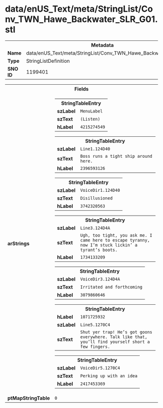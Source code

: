 <h1>data/enUS_Text/meta/StringList/Conv_TWN_Hawe_Backwater_SLR_G01.stl</h1><table><tr><th colspan="100%">Metadata</th></tr><tr><td><b>Name</b></td><td>data/enUS_Text/meta/StringList/Conv_TWN_Hawe_Backwater_SLR_G01.stl</td></tr><tr><td><b>Type</b></td><td>StringListDefinition</td></tr><tr><td><b>SNO ID</b></td><td>1199401</td></tr></table>

<table><tr><th colspan="100%">Fields</th></tr><tr><td><b>arStrings</b></td><td><table><tr><th colspan="100%">StringTableEntry</th></tr><tr><td><b>szLabel</b></td><td><code>MenuLabel</code></td></tr><tr><td><b>szText</b></td><td><code>(Listen)</code></td></tr><tr><td><b>hLabel</b></td><td><code>4215274549</code></td></tr></table>


<table><tr><th colspan="100%">StringTableEntry</th></tr><tr><td><b>szLabel</b></td><td><code>Line1.124D40</code></td></tr><tr><td><b>szText</b></td><td><code>Boss runs a tight ship around here.</code></td></tr><tr><td><b>hLabel</b></td><td><code>2396593126</code></td></tr></table>


<table><tr><th colspan="100%">StringTableEntry</th></tr><tr><td><b>szLabel</b></td><td><code>VoiceDir1.124D40</code></td></tr><tr><td><b>szText</b></td><td><code>Disillusioned</code></td></tr><tr><td><b>hLabel</b></td><td><code>3742320563</code></td></tr></table>


<table><tr><th colspan="100%">StringTableEntry</th></tr><tr><td><b>szLabel</b></td><td><code>Line3.124D4A</code></td></tr><tr><td><b>szText</b></td><td><code>Ugh, too tight, you ask me. I came here to escape tyranny, now I’m stuck lickin’ a tyrant’s boots.</code></td></tr><tr><td><b>hLabel</b></td><td><code>1734133209</code></td></tr></table>


<table><tr><th colspan="100%">StringTableEntry</th></tr><tr><td><b>szLabel</b></td><td><code>VoiceDir3.124D4A</code></td></tr><tr><td><b>szText</b></td><td><code>Irritated and forthcoming</code></td></tr><tr><td><b>hLabel</b></td><td><code>3079860646</code></td></tr></table>


<table><tr><th colspan="100%">StringTableEntry</th></tr><tr><td><b>hLabel</b></td><td><code>1071725932</code></td></tr><tr><td><b>szLabel</b></td><td><code>Line5.1270C4</code></td></tr><tr><td><b>szText</b></td><td><code>Shut yer trap! He’s got goons everywhere. Talk like that, you’ll find yourself short a few fingers.</code></td></tr></table>


<table><tr><th colspan="100%">StringTableEntry</th></tr><tr><td><b>szLabel</b></td><td><code>VoiceDir5.1270C4</code></td></tr><tr><td><b>szText</b></td><td><code>Perking up with an idea</code></td></tr><tr><td><b>hLabel</b></td><td><code>2417453369</code></td></tr></table>


</td></tr><tr><td><b>ptMapStringTable</b></td><td><code>0</code></td></tr></table>

